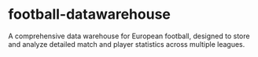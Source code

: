 # football-datawarehouse
A comprehensive data warehouse for European football, designed to store and analyze detailed match and player statistics across multiple leagues.
